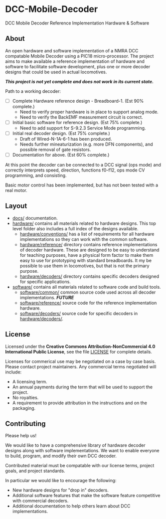 # DCC-Mobile-Decoder
DCC Mobile Decoder Reference Implementation Hardware &amp; Software

## About

An open hardware and software implementation of a NMRA DCC compatable
Mobile Decoder using a PIC18 micro-processor.  The project aims to
make available a reference implementation of hardware and software to
facilitate software development, plus one or more decoder designs that
could be used in actual locomotives.

***This project is not yet complete and does not work in its current state.***

Path to a working decoder:
  - [ ] Complete Hardware reference design - Breadboard-1. (Est 90% complete.)
    - Need to verify proper hardware is in place to support analog mode.
    - Need to verify the BackEMF measurement circuit is correct.
  - [ ] Initial basic software for reference design. (Est 75% complete.)
    - Need to add support for S-9.2.3 Service Mode programming.
  - [ ] Initial real decoder design. (Est 75% complete.)
    - Draft of Wired-N-1A-6-1 has been produced.
    - Needs further mineaturization (e.g. more DFN components), and possible
      removal of gate resistors.
  - [ ] Documentation for above. (Est 60% complete.)

At this point the decoder can be connected to a DCC signal (ops mode) and 
correctly interprets speed, direction, functions f0-f12, ops mode CV programming,
and consisting.

Basic motor control has been implemented, but has not been tested with a real
motor.

## Layout

* [docs/](docs/) documentation.
* [hardware/](hardware/) contains all materials related to hardware designs.
  This top level folder also includes a full index of the designs available.
  * [hardware/conventions/](hardware/conventions/) has a list of requirements
    for all hardware implementations so they can work with the common software.
  * [hardware/reference/](hardware/reference/) directory contains reference 
    implementations of decoder hardware.  These are designed to be easy to
    understand for teaching purposes, have a physical form factor to make
    them easy to use for prototyping with standard breadboards.  It my be
    possible to use them in locomotives, but that is not the primary purpose.
  * [hardware/decoders/](hardware/decoders/) directory contains specific
    decoders designed for specific applications.
* [software/](software/) contains all materials related to software code and build tools.
  * [software/common/](software/common/) common source code used across all
    decoder implementations.  ***FUTURE***
  * [software/reference/](software/reference/) source code for the reference
    implementation hardware.
  * [software/decoders/](software/decoders/) source code for specific decoders
    in [hardware/decoders/](hardware/decoders/).

## License

Licensed under the **Creative Commons Attribution-NonCommercial 4.0 
International Public License**, see the file [LICENSE](LICENSE) for
complete details.

Licenses for commerical use may be negotiated on a case by case basis.
Please contact project maintainers.  Any commercial terms negotiated
will include:

- A licensing term.
- An annual payments during the term that will be used to support
  the project.
- No royalties.
- A requirement to provide attribution in the instructions and on the
  packaging.

## Contributing

Please help us!

We would like to have a comprehensive library of hardware decoder designs
along with software implementations.  We want to enable everyone to build,
program, and modify their own DCC decoder.

Contributed material must be compatable with our license terms, project
goals, and project standards.

In particular we would like to encourage the following:

- New hardware designs for "drop in" decoders.
- Additional software features that make the software feature competitive
  with commercial decoders.
- Additional documentation to help others learn about DCC implementations.
